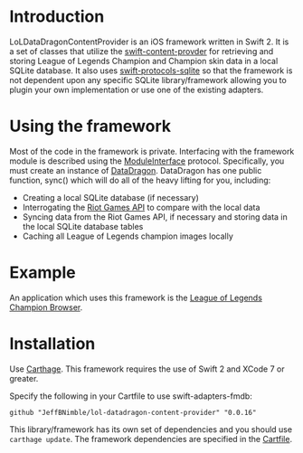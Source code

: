 # Introduction
LoLDataDragonContentProvider is an iOS framework written in Swift 2. It is a set of classes that utilize the [swift-content-provder](https://github.com/JeffBNimble/swift-content-provider) for retrieving and storing League of Legends Champion and Champion skin data in a local SQLite database. It also uses [swift-protocols-sqlite](https://github.com/JeffBNimble/swift-protocols-sqlite) so that the framework is not dependent upon any specific SQLite library/framework allowing you to plugin your own implementation or use one of the existing adapters.

# Using the framework
Most of the code in the framework is private. Interfacing with the framework module is described using the [ModuleInterface](https://github.com/JeffBNimble/lol-datadragon-content-provider/blob/master/LoLDataDragonContentProvider/public/DataDragon.swift#L18) protocol. Specifically, you must create an instance of [DataDragon](https://github.com/JeffBNimble/lol-datadragon-content-provider/blob/master/LoLDataDragonContentProvider/public/DataDragon.swift#L34). DataDragon has one public function, sync() which will do all of the heavy lifting for you, including:
* Creating a local SQLite database (if necessary)
* Interrogating the [Riot Games API](https://developer.riotgames.com) to compare with the local data
* Syncing data from the Riot Games API, if necessary and storing data in the local SQLite database tables
* Caching all League of Legends champion images locally

# Example
An application which uses this framework is the [League of Legends Champion Browser](https://github.com/JeffBNimble/LoLBookOfChampions-swift2-sqlite).

# Installation
Use [Carthage](https://github.com/Carthage/Carthage). This framework requires the use of Swift 2 and XCode 7 or greater.

Specify the following in your Cartfile to use swift-adapters-fmdb:

```github "JeffBNimble/lol-datadragon-content-provider" "0.0.16"```

This library/framework has its own set of dependencies and you should use ```carthage update```. The framework dependencies are specified in the [Cartfile](https://github.com/JeffBNimble/lol-datadragon-content-provider/blob/master/Cartfile).
